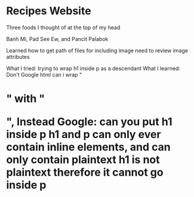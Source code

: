 <h1>Recipes Website</h1>
<p>Three foods I thought of at the top of my head</p>
Banh Mi, Pad See Ew, and Pancit Palabok

Learned how to get path of files for including image
need to review image attributes

What I tried: trying to wrap h1 inside p as a descendant
What I learned: Don't Google html can i wrap "<h1>" with "<p>", Instead Google: can you put h1 inside p
h1 and p can only ever contain inline elements, and can only contain plaintext
h1 is not plaintext therefore it cannot go inside p